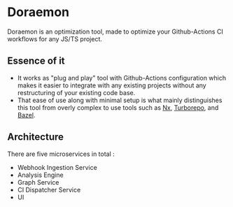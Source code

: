 # Doraemon
Doraemon is an optimization tool, made to optimize your Github-Actions CI workflows for any JS/TS project.

## Essence of it
- It works as "plug and play" tool with Github-Actions configuration which makes it easier to integrate with any existing projects without any restructuring of your existing code base.
- That ease of use along with minimal setup is what mainly distinguishes this tool from overly complex to use tools such as [Nx](https://github.com/nrwl/nx), [Turborepo](https://github.com/vercel/turborepo), and [Bazel](https://github.com/bazelbuild/bazel).

## Architecture
There are five microservices in total :
- Webhook Ingestion Service
- Analysis Engine
- Graph Service
- CI Dispatcher Service
- UI

